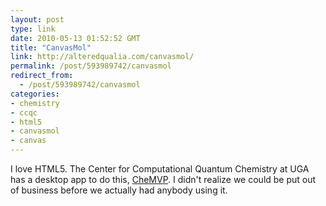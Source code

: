 ```yaml
---
layout: post
type: link
date: 2010-05-13 01:52:52 GMT
title: "CanvasMol"
link: http://alteredqualia.com/canvasmol/
permalink: /post/593989742/canvasmol
redirect_from: 
  - /post/593989742/canvasmol
categories:
- chemistry
- ccqc
- html5
- canvasmol
- canvas
---
```

I love HTML5. The Center for Computational Quantum Chemistry at UGA has a desktop app to do this, <a href="http://github.com/hpshelton/cheMVP">CheMVP</a>. I didn't realize we could be put out of business before we actually had anybody using it.